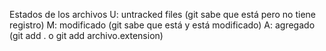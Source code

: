 Estados de los archivos
U: untracked files (git sabe que está pero no tiene registro)
M: modificado (git sabe que está y está modificado)
A: agregado (git add . o git add archivo.extension)
